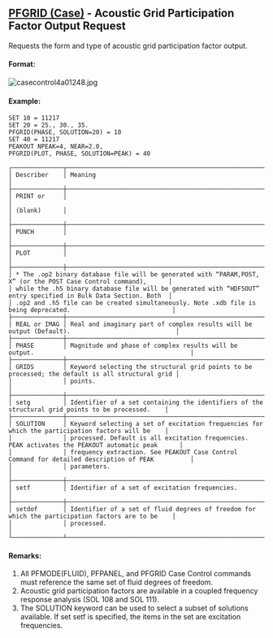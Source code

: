 ## [PFGRID (Case)](https://help.hexagonmi.com/bundle/MSC_Nastran_2022.4/page/Nastran_Combined_Book/qrg/casecontrol4a/TOC.PFGRID.Case.xhtml) - Acoustic Grid Participation Factor Output Request

Requests the form and type of acoustic grid participation factor output.

#### Format:

![casecontrol4a01248.jpg](https://help-be.hexagonmi.com/bundle/MSC_Nastran_2022.4/page/Nastran_Combined_Book/qrg/casecontrol4a/../../../assets/casecontrol4a01248.jpg?_LANG=enus)  

#### Example:

```nastran
SET 10 = 11217
SET 20 = 25., 30., 35.
PFGRID(PHASE, SOLUTION=20) = 10
SET 40 = 11217
PEAKOUT NPEAK=4, NEAR=2.0,
PFGRID(PLOT, PHASE, SOLUTION=PEAK) = 40
```

```text
┌──────────────┬──────────────────────────────────────────────────────────────────────────────────────────────────┐
│ Describer    │ Meaning                                                                                          │
├──────────────┼──────────────────────────────────────────────────────────────────────────────────────────────────┤
│ PRINT or     │                                                                                                  │
│ (blank)      │                                                                                                  │
├──────────────┼──────────────────────────────────────────────────────────────────────────────────────────────────┤
│ PUNCH        │                                                                                                  │
├──────────────┼──────────────────────────────────────────────────────────────────────────────────────────────────┤
│ PLOT         │                                                                                                  │
├──────────────┼──────────────────────────────────────────────────────────────────────────────────────────────────┤
│ * The .op2 binary database file will be generated with “PARAM,POST, X” (or the POST Case Control command),      │
│ while the .h5 binary database file will be generated with “HDF5OUT” entry specified in Bulk Data Section. Both  │
│ .op2 and .h5 file can be created simultaneously. Note .xdb file is being deprecated.                            │
├──────────────┼──────────────────────────────────────────────────────────────────────────────────────────────────┤
│ REAL or IMAG │ Real and imaginary part of complex results will be output (Default).                             │
├──────────────┼──────────────────────────────────────────────────────────────────────────────────────────────────┤
│ PHASE        │ Magnitude and phase of complex results will be output.                                           │
├──────────────┼──────────────────────────────────────────────────────────────────────────────────────────────────┤
│ GRIDS        │ Keyword selecting the structural grid points to be processed; the default is all structural grid │
│              │ points.                                                                                          │
├──────────────┼──────────────────────────────────────────────────────────────────────────────────────────────────┤
│ setg         │ Identifier of a set containing the identifiers of the structural grid points to be processed.    │
├──────────────┼──────────────────────────────────────────────────────────────────────────────────────────────────┤
│ SOLUTION     │ Keyword selecting a set of excitation frequencies for which the participation factors will be    │
│              │ processed. Default is all excitation frequencies. PEAK activates the PEAKOUT automatic peak      │
│              │ frequency extraction. See PEAKOUT Case Control Command for detailed description of PEAK          │
│              │ parameters.                                                                                      │
├──────────────┼──────────────────────────────────────────────────────────────────────────────────────────────────┤
│ setf         │ Identifier of a set of excitation frequencies.                                                   │
├──────────────┼──────────────────────────────────────────────────────────────────────────────────────────────────┤
│ setdof       │ Identifier of a set of fluid degrees of freedom for which the participation factors are to be    │
│              │ processed.                                                                                       │
└──────────────┴──────────────────────────────────────────────────────────────────────────────────────────────────┘
```

#### Remarks:

1. All PFMODE(FLUID), PFPANEL, and PFGRID Case Control commands must reference the same set of fluid degrees of freedom.
2. Acoustic grid participation factors are available in a coupled frequency response analysis (SOL 108 and SOL 111).
3. The SOLUTION keyword can be used to select a subset of solutions available. If set setf is specified, the items in the set are excitation frequencies.
